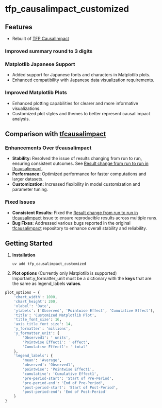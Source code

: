 # tfp_causalimpact_customized

## Features

- Rebuilt of [TFP CausalImpact](https://github.com/google/tfp-causalimpact)

### Improved summary round to 3 digits

### Matplotlib Japanese Support

- Added support for Japanese fonts and characters in Matplotlib plots.
- Enhanced compatibility with Japanese data visualization requirements.

### Improved Matplotlib Plots

- Enhanced plotting capabilities for clearer and more informative visualizations.
- Customized plot styles and themes to better represent causal impact analysis.

## Comparison with [tfcausalimpact](https://github.com/WillianFuks/tfcausalimpact)

### Enhancements Over tfcausalimpact

- **Stability:** Resolved the issue of results changing from run to run, ensuring consistent outcomes.
  See [Result change from run to run in tfcausalimpact](https://stackoverflow.com/questions/69257795/result-change-from-run-to-run-in-tfcausalimpact).
- **Performance:** Optimized performance for faster computations and larger datasets.
- **Customization:** Increased flexibility in model customization and parameter tuning.

### Fixed Issues

- **Consistent Results:** Fixed
  the [Result change from run to run in tfcausalimpact](https://stackoverflow.com/questions/69257795/result-change-from-run-to-run-in-tfcausalimpact)
  issue to ensure reproducible results across multiple runs.
- **Bug Fixes:** Addressed various bugs reported in the
  original [tfcausalimpact](https://github.com/WillianFuks/tfcausalimpact) repository to enhance overall stability and
  reliability.

## Getting Started

1. **Installation**
   ```bash
   uv add tfp_causalimpact_customized
   ```
2. **Plot options** (Currently only Matplotlib is supported)
   Important:y_formatter_unit must be a dictionary with the **keys** that are the same as legend_labels **values**.

```python
plot_options = {
    'chart_width': 1000,
    'chart_height': 200,
    'xlabel': 'Date',
    'ylabels': ['Observed', 'Pointwise Effect', 'Cumulative Effect'],
    'title': 'Customized Matplotlib Plot',
    'title_font_size': 16,
    'axis_title_font_size': 14,
    'y_formatter': 'millions',
    'y_formatter_unit': {
        'Observed1': ' units',
        'Pointwise Effect1': ' effect',
        'Cumulative Effect1': ' total'
    },
    'legend_labels': {
        'mean': 'Average',
        'observed': 'Observed1',
        'pointwise': 'Pointwise Effect1',
        'cumulative': 'Cumulative Effect1',
        'pre-period-start': 'Start of Pre-Period',
        'pre-period-end': 'End of Pre-Period',
        'post-period-start': 'Start of Post-Period',
        'post-period-end': 'End of Post-Period'
    }
}
   ```